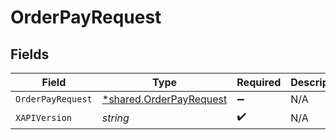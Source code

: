 # OrderPayRequest


## Fields

| Field                                                             | Type                                                              | Required                                                          | Description                                                       |
| ----------------------------------------------------------------- | ----------------------------------------------------------------- | ----------------------------------------------------------------- | ----------------------------------------------------------------- |
| `OrderPayRequest`                                                 | [*shared.OrderPayRequest](../../models/shared/orderpayrequest.md) | :heavy_minus_sign:                                                | N/A                                                               |
| `XAPIVersion`                                                     | *string*                                                          | :heavy_check_mark:                                                | N/A                                                               |